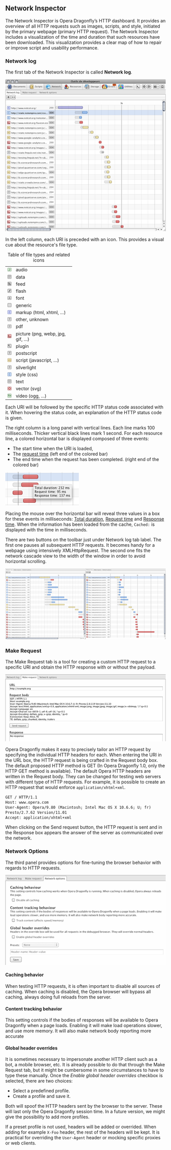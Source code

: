 ## Network Inspector ##

The Network Inspector is Opera Dragonfly’s HTTP dashboard. It provides an overview of all HTTP requests such as images, scripts, and style, initiated by the primary webpage (primary HTTP request). The Network Inspector includes a visualization of the time and duration that such resources have been downloaded. This visualization provides a clear map of how to repair or improve script and usability performance. 

### Network log

The first tab of the Network Inspector is called **Network log**. 

![Network Network Log](img/network-network-log.png)

In the left column, each URI is preceded with an icon. This provides a visual cue about the resource's file type.

<table style="width:15em;">
<caption>Table of file types and related icons</caption>
<tr>
    <td><img src="img/type_audio.png" alt="audio icon"/></td>
    <td>audio</td>
</tr>
<tr>
    <td><img src="img/type_data.png" alt="data icon"/></td>
    <td>data</td>
</tr>
<tr>
    <td><img src="img/type_feed.png" alt="feed icon"/></td>
    <td>feed</td>
</tr>
<tr>
    <td><img src="img/type_flash.png" alt="flash icon"/></td>
    <td>flash</td>
</tr>
<tr>
    <td><img src="img/type_font.png" alt="font icon"/></td>
    <td>font</td>
</tr>
<tr>
    <td><img src="img/type_generic.png" alt="generic icon"/></td>
    <td>generic</td>
</tr>
<tr>
    <td><img src="img/type_markup.png" alt="markup icon"/></td>
    <td>markup (html, xhtml, …)</td>
</tr>
<tr>
    <td><img src="img/type_other.png" alt="other icon"/></td>
    <td>other, unknown</td>
</tr>
<tr>
    <td><img src="img/type_pdf.png" alt="pdf icon"/></td>
    <td>pdf</td>
</tr>
<tr>
    <td><img src="img/type_picture.png" alt="picture icon"/></td>
    <td>picture (png, webp, jpg, gif, …)</td>
</tr>
<tr>
    <td><img src="img/type_plugin.png" alt="plugin icon"/></td>
    <td>plugin</td>
</tr>
<tr>
    <td><img src="img/type_postscript.png" alt="postscript icon"/></td>
    <td>postscript</td>
</tr>
<tr>
    <td><img src="img/type_script.png" alt="script icon"/></td>
    <td>script (javascript, …)</td>
</tr>
<tr>
    <td><img src="img/type_silverlight.png" alt="silverlight icon"/></td>
    <td>silverlight</td>
</tr>
<tr>
    <td><img src="img/type_style.png" alt="style icon"/></td>
    <td>style (css)</td>
</tr>
<tr>
    <td><img src="img/type_text.png" alt="text icon"/></td>
    <td>text</td>
</tr>
<tr>
    <td><img src="img/type_vector.png" alt="vector icon"/></td>
    <td>vector (svg)</td>
</tr>
<tr>
    <td><img src="img/type_video.png" alt="video icon"/></td>
    <td>video (ogg, …)</td>
</tr></table>

Each URI will be followed by the specific HTTP status code associated with it. When hovering the status code, an explanation of the HTTP status code is given.

The right column is a long panel with vertical lines. Each line marks 100 milliseconds. Thicker vertical black lines mark 1 second. For each resource line, a colored horizontal bar is displayed composed of three events:

* The start time when the URI is loaded, 
* The [request time](https://bitbucket.org/scope/dragonfly-stp-1/src/197e88952ad3/src/network/network_service.js#cl-316) (left end of the colored bar)
* The end time when the request has been completed. (right end of the colored bar)

![Network Network Log Bar](img/network-time-detail.png)

Placing the mouse over the horizontal bar will reveal three values in a box for these events in milliseconds: [Total duration](/appendixd.html#totalduration), [Request time](/appendixd.html#requesttime) and [Response time](/appendixd.html#responsetime). When the information has been loaded from the cache, `Cached:` is displayed with the time in milliseconds.

There are two buttons on the toolbar just under Network log tab label. The first one pauses all subsequent HTTP requests. It becomes handy for a webpage using intensively XMLHttpRequest. The second one fits the network cascade view to the width of the window in order to avoid horizontal scrolling.

![Resizing the window](img/network-window-tight.png)

### Make Request

The Make Request tab is a tool for creating a custom HTTP request to a specific URI and obtain the HTTP response with or without the payload. 

![Network Network Log Req](img/network-network-log-req.png)

Opera Dragonfly makes it easy to precisely tailor an HTTP request by specifying the individual HTTP headers for each. When entering the URI in the URL box, the HTTP request is being crafted in the Request body box. The default proposed HTTP method is GET (In Opera Dragonfly 1.0, only the HTTP GET method is available). The default Opera HTTP headers are written in the Request body. They can be changed for testing web servers with different type of HTTP requests. For example, it is possible to create an HTTP request that would enforce `application/xhtml+xml`.

    GET / HTTP/1.1
    Host: www.opera.com
    User-Agent: Opera/9.80 (Macintosh; Intel Mac OS X 10.6.6; U; fr) Presto/2.7.62 Version/11.01
    Accept: application/xhtml+xml

When clicking on the Send request button, the HTTP request is sent and in the Response box appears the answer of the server as communicated over the network.

### Network Options

The third panel provides options for fine-tuning the browser behavior with regards to HTTP requests.

![Network Network Log Opt](img/network-network-log-opt.png)

#### Caching behavior

When testing HTTP requests, it is often important to disable all sources of caching. When caching is disabled, the Opera browser will bypass all caching, always doing full reloads from the server.

#### Content tracking behavior

This setting controls if the bodies of responses will be available to Opera Dragonfly when a page loads. Enabling it will make load operations slower, and use more memory. It will also make network body reporting more accurate

#### Global header overrides

It is sometimes necessary to impersonate another HTTP client such as a bot, a mobile browser, etc. It is already possible to do that through the Make Request tab, but it might be cumbersome in some circumstances to have to type these manually.  Once the *Enable global header overrides*  checkbox is selected, there are two choices: 

* Select a predefined profile.
* Create a profile and save it.

Both will spoof the HTTP headers sent by the browser to the server. These will last only the Opera Dragonfly session time. In a future version, we might give the possibility to add more profiles. 

If a preset profile is not used, headers will be added or overrided. When adding for example `X-Foo` header, the rest of the headers will be kept. It is practical for overriding the `User-Agent` header or mocking specific proxies or web clients.
